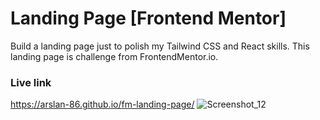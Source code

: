 # Landing Page [Frontend Mentor]
Build a landing page just to polish my Tailwind CSS and React skills. This landing page is challenge from FrontendMentor.io.
### Live link
https://arslan-86.github.io/fm-landing-page/
![Screenshot_12](https://user-images.githubusercontent.com/111128880/229642107-ccfd3a69-6f34-4588-8f08-da56941ce0fb.png)
